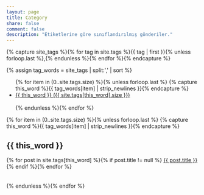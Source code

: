```yaml
---
layout: page
title: Category
share: false
comment: false
description: "Etiketlerine göre sınıflandırılmış gönderiler."
---
```


{% capture site_tags %}{% for tag in site.tags %}{{ tag | first }}{% unless forloop.last %},{% endunless %}{% endfor %}{% endcapture %}
<!-- site_tags: {{ site_tags }} -->
{% assign tag_words = site_tags | split:',' | sort %}
<!-- tag_words: {{ tag_words }} -->

<div id="tags">
  <ul class="tags">
  {% for item in (0..site.tags.size) %}{% unless forloop.last %}
    {% capture this_word %}{{ tag_words[item] | strip_newlines }}{% endcapture %}
    <li><a href="#{{ this_word | cgi_escape }}" class="tag">{{ this_word }} ({{ site.tags[this_word].size }})<br></a><br></li>
  {% endunless %}{% endfor %}
  </ul>

  {% for item in (0..site.tags.size) %}{% unless forloop.last %}
    {% capture this_word %}{{ tag_words[item] | strip_newlines }}{% endcapture %}
  <h2 id="{{ this_word | cgi_escape }}">{{ this_word }}</h2>
  {% for post in site.tags[this_word] %}{% if post.title != null %}
  <a href="{{ post.url }}">{{ post.title }}</a><br>
  {% endif %}{% endfor %} 
  <br/><br/>
  <br/>
  {% endunless %}{% endfor %}
</div>
